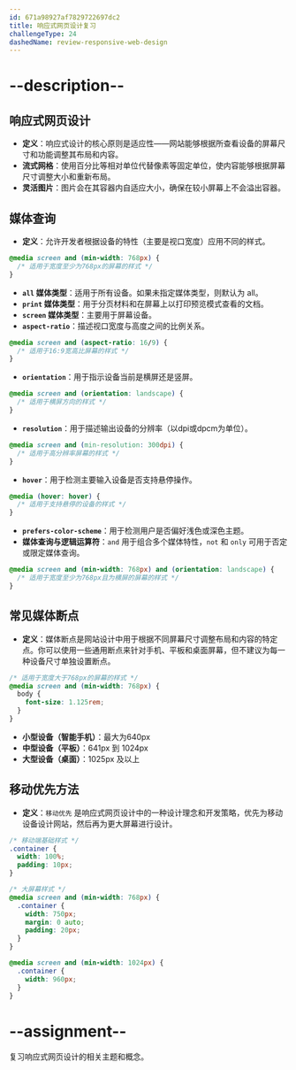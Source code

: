 ```yaml
---
id: 671a98927af7829722697dc2
title: 响应式网页设计复习
challengeType: 24
dashedName: review-responsive-web-design
---
```


# --description--

## 响应式网页设计

- **定义**：响应式设计的核心原则是适应性——网站能够根据所查看设备的屏幕尺寸和功能调整其布局和内容。
- **流式网格**：使用百分比等相对单位代替像素等固定单位，使内容能够根据屏幕尺寸调整大小和重新布局。
- **灵活图片**：图片会在其容器内自适应大小，确保在较小屏幕上不会溢出容器。

## 媒体查询

- **定义**：允许开发者根据设备的特性（主要是视口宽度）应用不同的样式。

```css
@media screen and (min-width: 768px) {
  /* 适用于宽度至少为768px的屏幕的样式 */
}
```

- **`all` 媒体类型**：适用于所有设备。如果未指定媒体类型，则默认为 all。
- **`print` 媒体类型**：用于分页材料和在屏幕上以打印预览模式查看的文档。
- **`screen` 媒体类型**：主要用于屏幕设备。
- **`aspect-ratio`**：描述视口宽度与高度之间的比例关系。

```css
@media screen and (aspect-ratio: 16/9) {
  /* 适用于16:9宽高比屏幕的样式 */
}
```

- **`orientation`**：用于指示设备当前是横屏还是竖屏。

```css
@media screen and (orientation: landscape) {
  /* 适用于横屏方向的样式 */
}
```

- **`resolution`**：用于描述输出设备的分辨率（以dpi或dpcm为单位）。

```css
@media screen and (min-resolution: 300dpi) {
  /* 适用于高分辨率屏幕的样式 */
}
```

- **`hover`**：用于检测主要输入设备是否支持悬停操作。

```css
@media (hover: hover) {
  /* 适用于支持悬停的设备的样式 */
}
```

- **`prefers-color-scheme`**：用于检测用户是否偏好浅色或深色主题。
- **媒体查询与逻辑运算符**：`and` 用于组合多个媒体特性，`not` 和 `only` 可用于否定或限定媒体查询。

```css
@media screen and (min-width: 768px) and (orientation: landscape) {
  /* 适用于宽度至少为768px且为横屏的屏幕的样式 */
}
```

## 常见媒体断点

- **定义**：媒体断点是网站设计中用于根据不同屏幕尺寸调整布局和内容的特定点。你可以使用一些通用断点来针对手机、平板和桌面屏幕，但不建议为每一种设备尺寸单独设置断点。

```css
/* 适用于宽度大于768px的屏幕的样式 */
@media screen and (min-width: 768px) {
  body {
    font-size: 1.125rem;
  }
}
```

- **小型设备（智能手机）**：最大为640px
- **中型设备（平板）**：641px 到 1024px
- **大型设备（桌面）**：1025px 及以上

## 移动优先方法

- **定义**：`移动优先` 是响应式网页设计中的一种设计理念和开发策略，优先为移动设备设计网站，然后再为更大屏幕进行设计。

```css
/* 移动端基础样式 */
.container {
  width: 100%;
  padding: 10px;
}

/* 大屏幕样式 */
@media screen and (min-width: 768px) {
  .container {
    width: 750px;
    margin: 0 auto;
    padding: 20px;
  }
}

@media screen and (min-width: 1024px) {
  .container {
    width: 960px;
  }
}
```

# --assignment--

复习响应式网页设计的相关主题和概念。


